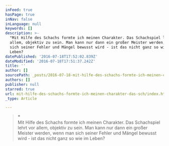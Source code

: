 ```yaml
---
inFeed: true
hasPage: true
inNav: false
inLanguage: null
keywords: []
description: >-
  "Mit Hilfe des Schachs formte ich meinen Charakter. Das Schachspiel lehrt vor
  allem, objektiv zu sein. Man kann nur dann ein großer Meister werden, wenn man
  sich seiner Fehler und Mängel bewusst wird - ist das nicht ganz so wie im
  Leben?
datePublished: '2016-07-18T17:52:02.839Z'
dateModified: '2016-07-18T17:51:37.242Z'
title: ''
author: []
sourcePath: _posts/2016-07-18-mit-hilfe-des-schachs-formte-ich-meinen-charakter-das-sch.md
authors: []
publisher: null
starred: true
url: mit-hilfe-des-schachs-formte-ich-meinen-charakter-das-sch/index.html
_type: Article

---
```

> **"**  
> Mit Hilfe des Schachs formte ich meinen Charakter. Das Schachspiel lehrt vor allem, objektiv zu sein. Man kann nur dann ein großer Meister werden, wenn man sich seiner Fehler und Mängel bewusst wird - ist das nicht ganz so wie im Leben?
